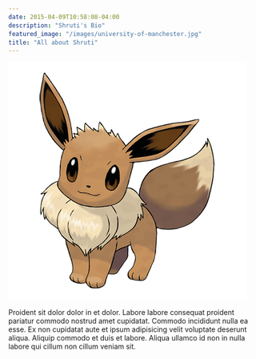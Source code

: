 ```yaml
---
date: 2015-04-09T10:58:08-04:00
description: "Shruti's Bio"
featured_image: "/images/university-of-manchester.jpg"
title: "All about Shruti"
---
```


![img](/images/eevee.png)

Proident sit dolor dolor in et dolor. Labore labore consequat proident pariatur commodo nostrud amet cupidatat. Commodo incididunt nulla ea esse. Ex non cupidatat aute et ipsum adipisicing velit voluptate deserunt aliqua. Aliquip commodo et duis et labore. Aliqua ullamco id non in nulla labore qui cillum non cillum veniam sit.
